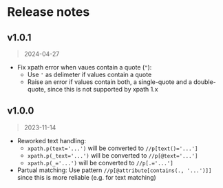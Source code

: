 # Release notes

## v1.0.1
> 2024-04-27

-   Fix xpath error when vaues contain a quote (`"`):
    -   Use `'` as delimeter if values contain a quote
    -   Raise an error if values contain both, a single-quote and a double-quote,
        since this is not supported by xpath 1.x

## v1.0.0
> 2023-11-14

-   Reworked text handling:
    - `xpath.p(text='...')` will be converted to `//p[text()='...']`
    - `xpath.p(_text='...')` will be converted to `//p[@text='...']`
    - `xpath.p(_='...')` will be converted to `//p[.='...']`
-   Partual matching: Use pattern `//p[@attribute[contains(., '...')]]` since this
    is more reliable (e.g. for text matching)
